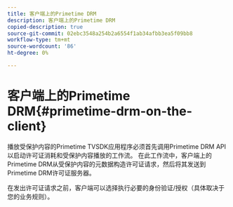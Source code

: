 ```yaml
---
title: 客户端上的Primetime DRM
description: 客户端上的Primetime DRM
copied-description: true
source-git-commit: 02ebc3548a254b2a6554f1ab34afbb3ea5f09bb8
workflow-type: tm+mt
source-wordcount: '86'
ht-degree: 0%

---
```


# 客户端上的Primetime DRM{#primetime-drm-on-the-client}

播放受保护内容的Primetime TVSDK应用程序必须首先调用Primetime DRM API以启动许可证消耗和受保护内容播放的工作流。 在此工作流中，客户端上的Primetime DRM从受保护内容的元数据构造许可证请求，然后将其发送到Primetime DRM许可证服务器。

在发出许可证请求之前，客户端可以选择执行必要的身份验证/授权（具体取决于您的业务规则）。

